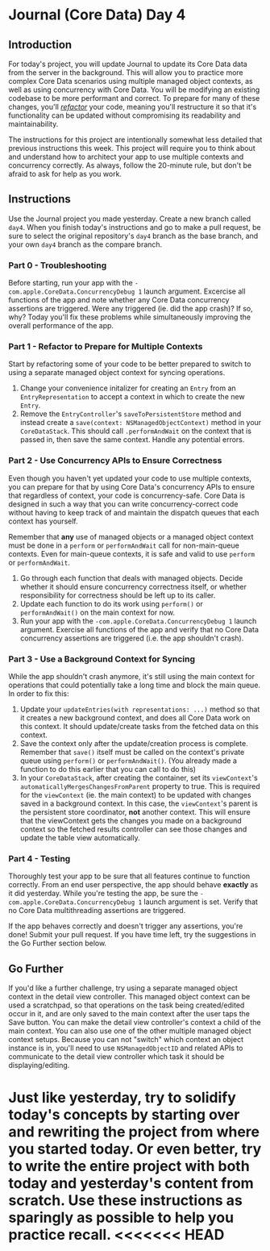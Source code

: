 # Journal (Core Data) Day 4

## Introduction

For today's project, you will update Journal to update its Core Data data from the server in the background. This will allow you to practice more complex Core Data scenarios using multiple managed object contexts, as well as using concurrency with Core Data. You will be modifying an existing codebase to be more performant and correct. To prepare for many of these changes, you'll [_refactor_](https://en.wikipedia.org/wiki/Code_refactoring) your code, meaning you'll restructure it so that it's functionality can be updated without compromising its readability and maintainability.

The instructions for this project are intentionally somewhat less detailed that previous instructions this week. This project will require you to think about and understand how to architect your app to use multiple contexts and concurrency correctly. As always, follow the 20-minute rule, but don't be afraid to ask for help as you work.

## Instructions

Use the Journal project you made yesterday. Create a new branch called `day4`. When you finish today's instructions and go to make a pull request, be sure to select the original repository's `day4` branch as the base branch, and your own `day4` branch as the compare branch.

### Part 0 - Troubleshooting

Before starting, run your app with the `-com.apple.CoreData.ConcurrencyDebug 1` launch argument. Excercise all functions of the app and note whether any Core Data concurrency assertions are triggered. Were any triggered (ie. did the app crash)? If so, why? Today you'll fix these problems while simultaneously improving the overall performance of the app.

### Part 1 - Refactor to Prepare for Multiple Contexts

Start by refactoring some of your code to be better prepared to switch to using a separate managed object context for syncing operations.

1. Change your convenience initalizer for creating an `Entry` from an `EntryRepresentation` to accept a context in which to create the new `Entry`.
2. Remove the `EntryController`'s `saveToPersistentStore` method and instead create a `save(context: NSManagedObjectContext)` method in your `CoreDataStack`. This should call `.performAndWait` on the context that is passed in, then save the same context. Handle any potential errors.

### Part 2 - Use Concurrency APIs to Ensure Correctness

Even though you haven't yet updated your code to use multiple contexts, you can prepare for that by using Core Data's concurrency APIs to ensure that regardless of context, your code is concurrency-safe. Core Data is designed in such a way that you can write concurrency-correct code without having to keep track of and maintain the dispatch queues that each context has yourself.

Remember that **any** use of managed objects or a managed object context must be done in a `perform` or `performAndWait` call for non-main-queue contexts. Even for main-queue contexts, it is safe and valid to use `perform` or `performAndWait`.

1. Go through each function that deals with managed objects. Decide whether it should ensure concurrency correctness itself, or whether responsibility for correctness should be left up to its caller. 
2. Update each function to do its work using `perform()` or `performAndWait()` on the main context for now.
3. Run your app with the `-com.apple.CoreData.ConcurrencyDebug 1` launch argument. Exercise all functions of the app and verify that no Core Data concurrency assertions are triggered (i.e. the app shouldn't crash). 

### Part 3 - Use a Background Context for Syncing

While the app shouldn't crash anymore, it's still using the main context for operations that could potentially take a long time and block the main queue. In order to fix this:

1. Update your `updateEntries(with representations: ...)` method so that it creates a new background context, and does all Core Data work on this context. It should update/create tasks from the fetched data on this context.
2. Save the context only after the update/creation process is complete. Remember that `save()` itself must be called on the context's private queue using `perform()` or `performAndWait()`. (You already made a function to do this earlier that you can call to do this)
3. In your `CoreDataStack`, after creating the container, set its `viewContext`'s `automaticallyMergesChangesFromParent` property to true. This is required for the `viewContext` (ie. the main context) to be updated with changes saved in a background context. In this case, the `viewContext`'s parent is the persistent store coordinator, **not** another context. This will ensure that the viewContext gets the changes you made on a background context so the fetched results controller can see those changes and update the table view automatically.

### Part 4 - Testing

Thoroughly test your app to be sure that all features continue to function correctly. From an end user perspective, the app should behave **exactly** as it did yesterday. While you're testing the app, be sure the `-com.apple.CoreData.ConcurrencyDebug 1` launch argument is set. Verify that no Core Data multithreading assertions are triggered.

If the app behaves correctly and doesn't trigger any assertions, you're done! Submit your pull request. If you have time left, try the suggestions in the Go Further section below.

## Go Further

If you'd like a further challenge, try using a separate managed object context in the detail view controller. This managed object context can be used a scratchpad, so that operations on the task being created/edited occur in it, and are only saved to the main context after the user taps the Save button. You can make the detail view controller's context a child of the main context. You can also use one of the other multiple managed object context setups. Because you can not "switch" which context an object instance is in, you'll need to use `NSManagedObjectID` and related APIs to communicate to the detail view controller which task it should be displaying/editing.

Just like yesterday, try to solidify today's concepts by starting over and rewriting the project from where you started today. Or even better, try to write the entire project with both today and yesterday's content from scratch. Use these instructions as sparingly as possible to help you practice recall.
<<<<<<< HEAD
=======

